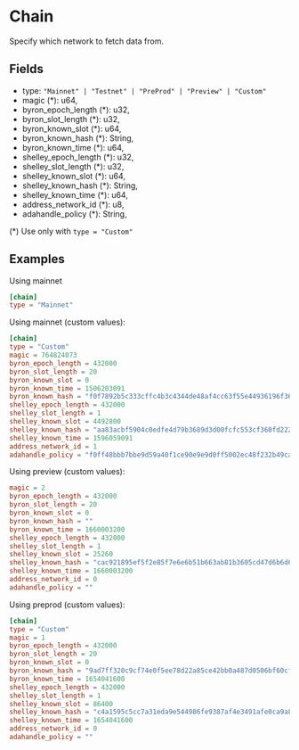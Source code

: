 # Chain

Specify which network to fetch data from.

## Fields
- type: `"Mainnet" | "Testnet" | "PreProd" | "Preview" | "Custom"`
- magic (*): u64,
- byron_epoch_length (*): u32,
- byron_slot_length (*): u32,
- byron_known_slot (*): u64,
- byron_known_hash (*): String,
- byron_known_time (*): u64,
- shelley_epoch_length (*): u32,
- shelley_slot_length (*): u32,
- shelley_known_slot (*): u64,
- shelley_known_hash (*): String,
- shelley_known_time (*): u64,
- address_network_id (*): u8,
- adahandle_policy (*): String,


(*) Use only with `type = "Custom"`

## Examples

Using mainnet
``` toml
[chain]
type = "Mainnet"
```

Using mainnet (custom values): 
``` toml
[chain]
type = "Custom"
magic = 764824073
byron_epoch_length = 432000
byron_slot_length = 20
byron_known_slot = 0
byron_known_time = 1506203091
byron_known_hash = "f0f7892b5c333cffc4b3c4344de48af4cc63f55e44936196f365a9ef2244134f"
shelley_epoch_length = 432000
shelley_slot_length = 1
shelley_known_slot = 4492800
shelley_known_hash = "aa83acbf5904c0edfe4d79b3689d3d00fcfc553cf360fd2229b98d464c28e9de"
shelley_known_time = 1596059091
address_network_id = 1
adahandle_policy = "f0ff48bbb7bbe9d59a40f1ce90e9e9d0ff5002ec48f232b49ca0fb9a"

```

Using preview (custom values):
``` toml
magic = 2
byron_epoch_length = 432000
byron_slot_length = 20
byron_known_slot = 0
byron_known_hash = ""
byron_known_time = 1660003200
shelley_epoch_length = 432000
shelley_slot_length = 1
shelley_known_slot = 25260
shelley_known_hash = "cac921895ef5f2e85f7e6e6b51b663ab81b3605cd47d6b6d66e8e785e5c65011"
shelley_known_time = 1660003200
address_network_id = 0
adahandle_policy = ""
```

Using preprod (custom values):
``` toml
[chain]
type = "Custom"
magic = 1
byron_epoch_length = 432000
byron_slot_length = 20
byron_known_slot = 0
byron_known_hash = "9ad7ff320c9cf74e0f5ee78d22a85ce42bb0a487d0506bf60cfb5a91ea4497d2"
byron_known_time = 1654041600
shelley_epoch_length = 432000
shelley_slot_length = 1
shelley_known_slot = 86400
shelley_known_hash = "c4a1595c5cc7a31eda9e544986fe9387af4e3491afe0ca9a80714f01951bbd5c"
shelley_known_time = 1654041600
address_network_id = 0
adahandle_policy = ""
```
